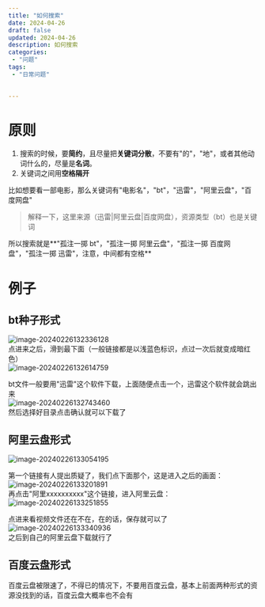 ```yaml
---
title: "如何搜索"
date: 2024-04-26
draft: false
updated: 2024-04-26
description: 如何搜索
categories:
 - "问题"
tags:
 - "日常问题"
 

---
```




# 原则

1. 搜索的时候，要**简约**，且尽量把**关键词分散**，不要有"的"，"地"，或者其他动词什么的，尽量是**名词**。
2. 关键词之间用**空格隔开**  

比如想要看一部电影，那么关键词有"电影名"，"bt"，"迅雷"，"阿里云盘"，"百度网盘"   

> 解释一下，这里来源（迅雷|阿里云盘|百度网盘），资源类型（bt）也是关键词

所以搜索就是**"孤注一掷 bt"，"孤注一掷 阿里云盘"，"孤注一掷 百度网盘"，"孤注一掷 迅雷"，注意，中间都有空格**  

# 例子

## bt种子形式

![image-20240226132336128](images/mypost/lyx-20241126133403075.png)  
 点进来之后，滑到最下面（一般链接都是以浅蓝色标识，点过一次后就变成暗红色）  
![image-20240226132614759](images/mypost/lyx-20241126133403498.png)

bt文件一般要用"迅雷"这个软件下载，上面随便点击一个，迅雷这个软件就会跳出来  
![image-20240226132743460](images/mypost/lyx-20241126133403970.png)  
然后选择好目录点击确认就可以下载了

## 阿里云盘形式

![image-20240226133054195](images/mypost/lyx-20241126133404394.png)

第一个链接有人提出质疑了，我们点下面那个，这是进入之后的画面：  
![image-20240226133201891](images/mypost/lyx-20241126133404819.png)  
再点击"阿里xxxxxxxxxx"这个链接，进入阿里云盘：  
![image-20240226133251855](images/mypost/lyx-20241126133405243.png)

点进来看视频文件还在不在，在的话，保存就可以了  
![image-20240226133340936](images/mypost/lyx-20241126133405778.png)  
之后到自己的阿里云盘下载就行了

## 百度云盘形式

百度云盘被限速了，不得已的情况下，不要用百度云盘，基本上前面两种形式的资源没找到的话，百度云盘大概率也不会有


